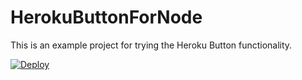 # HerokuButtonForNode
This is an example project for trying the Heroku Button functionality.

<a href="https://heroku.com/deploy"><img border="0" alt="Deploy" src="https://www.herokucdn.com/deploy/button.png" /> </a>